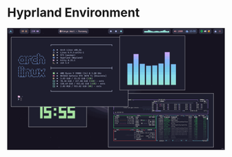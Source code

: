# Hyprland Environment

![Home](https://github.com/Levvonci/Hyprdots/blob/main/.assets/swappy-20240602_155549.png)


